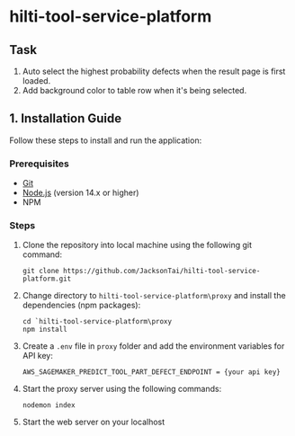 # hilti-tool-service-platform

## Task
1) Auto select the highest probability defects when the result page is first loaded.
2) Add background color to table row when it's being selected.

## **1. Installation Guide**
Follow these steps to install and run the application:
### Prerequisites
- [Git](https://git-scm.com/)
- [Node.js](https://nodejs.org/en) (version 14.x or higher)
- NPM

### Steps
1. Clone the repository into local machine using the following git command:
    ```
    git clone https://github.com/JacksonTai/hilti-tool-service-platform.git
    ```

2. Change directory to `hilti-tool-service-platform\proxy` and install the dependencies (npm packages):
    ```
    cd `hilti-tool-service-platform\proxy
    npm install
    ```
    
3. Create a `.env` file in `proxy` folder and add the environment variables for API key:
    ```
    AWS_SAGEMAKER_PREDICT_TOOL_PART_DEFECT_ENDPOINT = {your api key}
    ```
    
4. Start the proxy server using the following commands:
    ```
    nodemon index
    ```

5. Start the web server on your localhost
